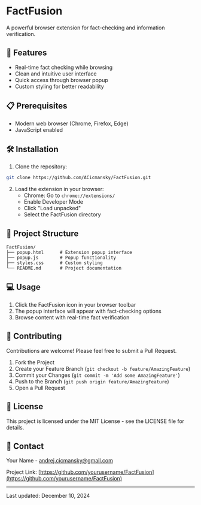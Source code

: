 # FactFusion

A powerful browser extension for fact-checking and information verification.

## 🚀 Features

- Real-time fact checking while browsing
- Clean and intuitive user interface
- Quick access through browser popup
- Custom styling for better readability

## 📋 Prerequisites

- Modern web browser (Chrome, Firefox, Edge)
- JavaScript enabled

## 🛠️ Installation

1. Clone the repository:
```bash
git clone https://github.com/ACicmansky/FactFusion.git
```

2. Load the extension in your browser:
   - Chrome: Go to `chrome://extensions/`
   - Enable Developer Mode
   - Click "Load unpacked"
   - Select the FactFusion directory

## 🔧 Project Structure

```
FactFusion/
├── popup.html      # Extension popup interface
├── popup.js        # Popup functionality
├── styles.css      # Custom styling
└── README.md       # Project documentation
```

## 💻 Usage

1. Click the FactFusion icon in your browser toolbar
2. The popup interface will appear with fact-checking options
3. Browse content with real-time fact verification

## 🤝 Contributing

Contributions are welcome! Please feel free to submit a Pull Request.

1. Fork the Project
2. Create your Feature Branch (`git checkout -b feature/AmazingFeature`)
3. Commit your Changes (`git commit -m 'Add some AmazingFeature'`)
4. Push to the Branch (`git push origin feature/AmazingFeature`)
5. Open a Pull Request

## 📝 License

This project is licensed under the MIT License - see the LICENSE file for details.

## 📧 Contact

Your Name - [andrej.cicmansky@gmail.com](andrej.cicmansky@gmail.com)

Project Link: [https://github.com/yourusername/FactFusion](https://github.com/yourusername/FactFusion)

---
Last updated: December 10, 2024
